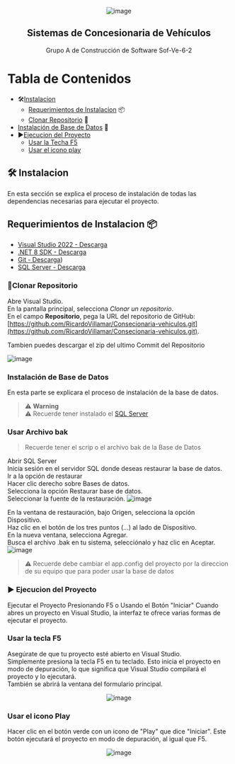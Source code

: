 <div align="center">

![image](https://github.com/user-attachments/assets/f23d3406-39c5-438a-8a20-46cafc80052a)

## Sistemas de Concesionaria de Vehículos 

 Grupo A de Construcción de Software Sof-Ve-6-2

</div>

# Tabla de Contenidos
- 🛠[Instalacion](#instalacion)
  - [Requerimientos de Instalacion](#requerimientos-de-instalacion) 📦  
  - [Clonar Repositorio](#clonar-repositorio) 📝
-  [Instalación de Base de Datos](#instacion-de-base-de-datos) 📝  
- ▶️[Ejecucion del Proyecto](#ejecucion-del-proyecto)
  - [Usar la Techa F5](#usar-la-tecla-F5) 
  - [Usar el icono play](#usar-el-icono-play)  
## 🛠 Instalacion
En esta sección se explica el proceso de instalación de todas las dependencias necesarias para ejecutar el proyecto.

## Requerimientos de Instalacion 📦
- [Visual Studio 2022 - Descarga]( https://visualstudio.microsoft.com/es/)
- [.NET 8 SDK - Descarga](https://dotnet.microsoft.com/es-es/download)
- [Git - Descarga](https://git-scm.com/))
- [SQL Server - Descarga](https://www.microsoft.com/es-es/sql-server/sql-server-downloads)

### 📝Clonar Repositorio
Abre Visual Studio.  
En la pantalla principal, selecciona *Clonar un repositorio*.  
En el campo **Repositorio**, pega la URL del repositorio de GitHub:    
   [https://github.com/RicardoVillamar/Consecionaria-vehiculos.git](https://github.com/RicardoVillamar/Consecionaria-vehiculos.git).

Tambien puedes descargar el zip del ultimo Commit del Repositorio

![image](https://github.com/user-attachments/assets/6014994f-9a31-4d89-a7cb-c7ddd71c4e6b)

### Instalación de Base de Datos
En esta parte se explicara el proceso de instalación de la base de datos.
> ⚠️ **Warning**  
> ⚠️ Recuerde tener instalado el [SQL Server](https://www.microsoft.com/es-es/sql-server/sql-server-downloads)
>   

### Usar Archivo bak
>Recuerde tener el scrip o el archivo bak de la Base de Datos
>  
Abrir SQL Server  
Inicia sesión en el servidor SQL donde deseas restaurar la base de datos.  
Ir a la opción de restaurar  
Hacer clic derecho sobre Bases de datos.   
Selecciona la opción Restaurar base de datos.  
Seleccionar la fuente de la restauración. 
![image](https://github.com/user-attachments/assets/3915dcfa-015a-43ff-b77d-cb287cb95089)


En la ventana de restauración, bajo Origen, selecciona la opción Dispositivo.  
Haz clic en el botón de los tres puntos (...) al lado de Dispositivo.  
En la nueva ventana, selecciona Agregar.  
Busca el archivo .bak en tu sistema, selecciónalo y haz clic en Aceptar.  
![image](https://github.com/user-attachments/assets/d44c0bf0-4926-4d20-8b16-31f4a8ea32c7)

> ⚠️ Recuerde debe cambiar el app.config del proyecto por la direccion de su equipo que para poder usar la base de datos


### ▶️ Ejecucion del Proyecto
Ejecutar el Proyecto Presionando F5 o Usando el Botón "Iniciar"
Cuando abres un proyecto en Visual Studio, la interfaz te ofrece varias formas de ejecutar el proyecto.   

### Usar la tecla F5
Asegúrate de que tu proyecto esté abierto en Visual Studio.  
Simplemente presiona la tecla F5 en tu teclado. Esto inicia el proyecto en modo de depuración, lo que significa que Visual Studio compilará el proyecto y lo ejecutará.  
También se abrirá la ventana del formulario principal.  
<div align="center">
 
![image](https://github.com/user-attachments/assets/b089082d-695d-4bf7-ad12-87bd2b5d3c8c)

</div>

### Usar el icono Play
Hacer clic en el botón verde con un icono de "Play" que dice "Iniciar".
Este botón ejecutará el proyecto en modo de depuración, al igual que F5.  
<div align="center">
 
![image](https://github.com/user-attachments/assets/f5ccc0c0-b1f8-4707-a8c6-50fb4c83908a)

</div>
